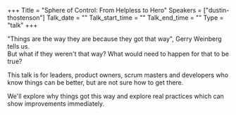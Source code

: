 +++
Title = "Sphere of Control: From Helpless to Hero"
Speakers = ["dustin-thostenson"]
Talk_date = ""
Talk_start_time = ""
Talk_end_time = ""
Type = "talk"
+++

"Things are the way they are because they got that way", Gerry Weinberg tells us.  
But what if they weren't that way?  What would need to happen for that to be true?

This talk is for leaders, product owners, scrum masters and developers who know things can be better, but are not sure how to get there.

We'll explore why things got this way and explore real practices which can show improvements immediately.  